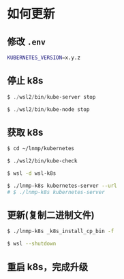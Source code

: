 # 如何更新

## 修改 `.env`

```bash
KUBERNETES_VERSION=x.y.z
```

## 停止 k8s

```powershell
$ ./wsl2/bin/kube-server stop

$ ./wsl2/bin/kube-node stop
```

## 获取 k8s

```bash
$ cd ~/lnmp/kubernetes

$ ./wsl2/bin/kube-check

$ wsl -d wsl-k8s

$ ./lnmp-k8s kubernetes-server --url
# $ ./lnmp-k8s kubernetes-server
```

## 更新(复制二进制文件)

```bash
$ ./lnmp-k8s _k8s_install_cp_bin -f
```

```bash
$ wsl --shutdown
```

## 重启 k8s，完成升级
